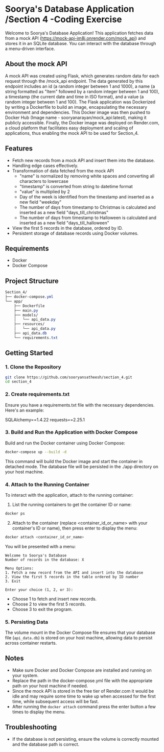 # Soorya's Database Application /Section 4 -Coding Exercise

Welcome to Soorya's Database Application! This application fetches data from a mock API (https://mock-api-im8j.onrender.com/mock_api) and stores it in an SQLite database. You can interact with the database through a menu-driven interface.

## About the mock API

A mock API was created using Flask, which generates random data for each request through the /mock_api endpoint. The data generated by this endpoint includes an id (a random integer between 1 and 1000), a name (a string formatted as "Item" followed by a random integer between 1 and 100), a timestamp (the current date and time in ISO format), and a value (a random integer between 1 and 100). The Flask application was Dockerized by writing a Dockerfile to build an image, encapsulating the necessary environment and dependencies. This Docker image was then pushed to Docker Hub (Image name - sooryanarayan/mock_api:latest), making it publicly accessible. Finally, the Docker image was deployed on Render.com, a cloud platform that facilitates easy deployment and scaling of applications, thus enabling the mock API to be used for Section_4.

## Features

- Fetch new records from a mock API and insert them into the database.
- Handling edge cases effectively.
- Transformation of data fetched from the mock API
    - "name" is normalized by removing white spaces and converting all characters to lowercase
    - "timestamp" is converted from string to datetime format
    - "value" is multiplied by 2
    - Day of the week is identified from the timestamp and inserted as a new field "weekday"
    - The number of days from timestamp to Christmas is calculated and inserted as a new field "days_till_christmas"
    - The number of days from timestamp to Halloween is calculated and inserted as a new field "days_till_halloween"
- View the first 5 records in the database, ordered by ID.
- Persistent storage of database records using Docker volumes.

## Requirements

- Docker
- Docker Compose

## Project Structure
```css
Section_4/
├── docker-compose.yml
└── app/
    ├── Dockerfile
    ├── main.py
    ├── models/
    │   └── api_data.py
    ├── resources/
    │   └── api_data.py
    ├── api_data.db
    └── requirements.txt

```
## Getting Started

### 1. Clone the Repository

```sh
git clone https://github.com/sooryansatheesh/section_4.git
cd section_4
```
### 2. Create requirements.txt
Ensure you have a requirements.txt file with the necessary dependencies. Here's an example:

SQLAlchemy==1.4.22
requests==2.25.1

### 3. Build and Run the Application with Docker Compose
Build and run the Docker container using Docker Compose:
```sh
docker-compose up --build -d
```
This command will build the Docker image and start the container in detached mode. The database file will be persisted in the ./app directory on your host machine.

### 4. Attach to the Running Container
To interact with the application, attach to the running container:

1. List the running containers to get the container ID or name:
```sh
docker ps
```
2. Attach to the container (replace <container_id_or_name> with your container's ID or name), then press enter to display the menu:
```sh
docker attach <container_id_or_name>
```
You will be presented with a menu:
```vbnet
Welcome to Soorya's Database
Number of records in the database: X

Menu Options:
1. Fetch a new record from the API and insert into the database
2. View the first 5 records in the table ordered by ID number
3. Exit

Enter your choice (1, 2, or 3):
```
- Choose 1 to fetch and insert new records.
- Choose 2 to view the first 5 records.
- Choose 3 to exit the program.

### 5. Persisting Data

The volume mount in the Docker Compose file ensures that your database file (`api_data.db`) is stored on your host machine, allowing data to persist across container restarts.

## Notes

- Make sure Docker and Docker Compose are installed and running on your system.
- Replace the path in the docker-compose.yml file with the appropriate path on your host machine if needed.
- Since the mock API is stored in the free tier of Render.com it would be idle and may require some time to wake up when accessed for the first time, while subsequent access will be fast.
- After running the `docker attach` command press the enter button a few times to display the menu.  

## Troubleshooting

- If the database is not persisting, ensure the volume is correctly mounted and the database path is correct.
